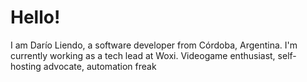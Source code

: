 # Hello!

I am Darío Liendo, a software developer from Córdoba, Argentina. I'm currently working as a tech lead at Woxi.
Videogame enthusiast, self-hosting advocate, automation freak

